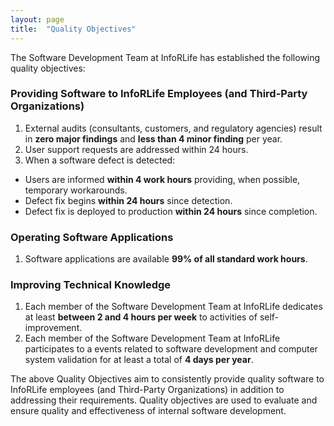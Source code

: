 ```yaml
---
layout: page
title:  "Quality Objectives"
---
```


The Software Development Team at InfoRLife has established the following quality objectives:

### Providing Software to InfoRLife Employees (and Third-Party Organizations)
1. External audits (consultants, customers, and regulatory agencies) result in **zero major findings** and **less than 4 minor finding** per year.
2. User support requests are addressed within 24 hours.
3. When a software defect is detected:
  - Users are informed **within 4 work hours** providing, when possible, temporary workarounds.
  - Defect fix begins **within 24 hours** since detection.
  - Defect fix is deployed to production **within 24 hours** since completion.

### Operating Software Applications
1. Software applications are available **99% of all standard work hours**.

### Improving Technical Knowledge
1. Each member of the Software Development Team at InfoRLife dedicates at least **between 2 and 4 hours per week** to activities of self-improvement.
2. Each member of the Software Development Team at InfoRLife participates to a events related to software development and computer system validation for at least a total of **4 days per year**.

The above Quality Objectives aim to consistently provide quality software to InfoRLife employees (and Third-Party Organizations) in addition to addressing their requirements. Quality objectives are used to evaluate and ensure quality and effectiveness of internal software development.
